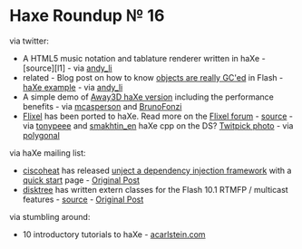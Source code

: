 [_template]: roundup.html
# Haxe Roundup № 16

via twitter:

+ A HTML5 music notation and tablature renderer written in haXe - [source][l1] - via [andy_li]
+ related - Blog post on how to know [objects are really GC'ed][l2] in Flash - [haXe example][l3] - via [andy_li]
+ A simple demo of [Away3D haXe version][l4] including the performance benefits - via [mcasperson] and [BrunoFonzi]
+ [Flixel] has been ported to haXe. Read more on the [Flixel forum] - [source][l5] - via [tonypeee] and [smakhtin_en]
haXe cpp on the DS? [Twitpick photo][l6] - via [polygonal]

via haXe mailing list:

+ [ciscoheat] has released [unject a dependency injection framework][l7] with a [quick start][l8] page - [Original Post][l9]
+ [disktree] has written extern classes for the Flash 10.1 RTMFP / multicast features - [source][l10] - [Original Post][l11]

via stumbling around:

+ 10 introductory tutorials to haXe - [acarlstein.com]

[li]: http://code.google.com/p/alphatab/ "Alphatab - A HTML5 music notation and tablature renderer - Google Code"
[andy_li]: http://www.twitter.com/andy_li "@andy_li"
[l2]: http://blog.onthewings.net/2010/10/18/how-to-know-objects-are-really-gced-in-flash-as3/ "How to know objects are really GC'ed in Flash (AS3)"
[l3]: http://gist.github.com/632717 "Trash class - Check objects GC status in haXe"
[l4]: http://www.brighthub.com/hubfolio/matthew-casperson/articles/65745.aspx "Away3D haXe version demo with performance benefits"
[mcasperson]: http://www.twitter.com/mcasperson "@mcasperson"
[BrunoFonzi]: http://www.twitter.com/BrunoFonzi "@BrunoFonzi"
[flixel]: http://flixel.org/
[flixel forum]: http://flixel.org/forums/index.php?topic=2549.0 "haXe port announcement on Flixel forum"
[l5]: http://github.com/domrein/Flixel-Haxe
[tonypeee]: http://www.twitter.com/tonypeee "@tonypeee"
[smakhtin_en]: http://www.twitter.com/smakhtin_en "@smakhtin_en"
[l6]: http://twitpic.com/2z8lvh
[polygonal]: http://www.twitter.com/polygonal "@polygonal"
[ciscoheat]: http://github.com/ciscoheat "@ciscoheat"
[disktree]: http://www.twitter.com/disktree "@disktree"
[l7]: http://github.com/ciscoheat/unject
[l8]: http://github.com/ciscoheat/unject/wiki/Description-and-Quickstart
[l9]: http://haxe.1354130.n2.nabble.com/unject-DI-library-td5641150.html#a5641150
[l10]: http://github.com/tong/flash_10_1
[l11]: http://haxe.1354130.n2.nabble.com/flash10-1-classes-td5645043.html#a5645043
[acarlstein.com]: http://www.acarlstein.com/?tag=haxe